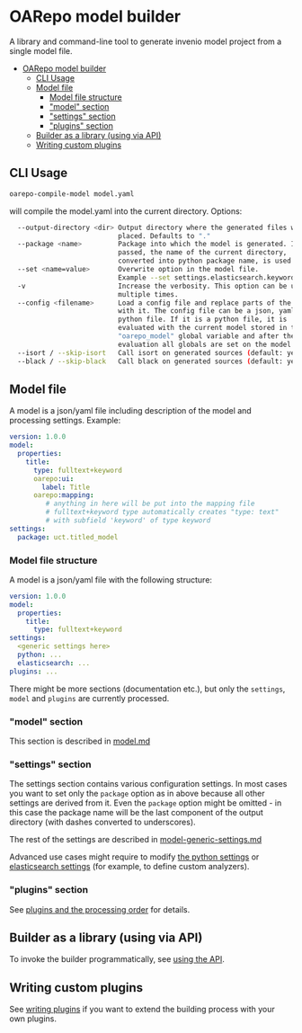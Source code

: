 # OARepo model builder

A library and command-line tool to generate invenio model project from a single model file.

<!--TOC-->

- [OARepo model builder](#oarepo-model-builder)
  - [CLI Usage](#cli-usage)
  - [Model file](#model-file)
    - [Model file structure](#model-file-structure)
    - ["model" section](#model-section)
    - ["settings" section](#settings-section)
    - ["plugins" section](#plugins-section)
  - [Builder as a library (using via API)](#builder-as-a-library-using-via-api)
  - [Writing custom plugins](#writing-custom-plugins)

<!--TOC-->

## CLI Usage

```bash
oarepo-compile-model model.yaml
```

will compile the model.yaml into the current directory. Options:

```bash
  --output-directory <dir> Output directory where the generated files will be
                           placed. Defaults to "."
  --package <name>         Package into which the model is generated. If not
                           passed, the name of the current directory,
                           converted into python package name, is used.
  --set <name=value>       Overwrite option in the model file. 
                           Example --set settings.elasticsearch.keyword-ignore-above=20
  -v                       Increase the verbosity. This option can be used
                           multiple times.
  --config <filename>      Load a config file and replace parts of the model
                           with it. The config file can be a json, yaml or a
                           python file. If it is a python file, it is
                           evaluated with the current model stored in the
                           "oarepo_model" global variable and after the
                           evaluation all globals are set on the model.
  --isort / --skip-isort   Call isort on generated sources (default: yes)
  --black / --skip-black   Call black on generated sources (default: yes)
```

## Model file

A model is a json/yaml file including description of the model and processing settings.
Example:

```yaml
version: 1.0.0
model: 
  properties:
    title:
      type: fulltext+keyword
      oarepo:ui:
        label: Title
      oarepo:mapping:
         # anything in here will be put into the mapping file
         # fulltext+keyword type automatically creates "type: text" 
         # with subfield 'keyword' of type keyword
settings:
  package: uct.titled_model 
```


### Model file structure

A model is a json/yaml file with the following structure:

```yaml
version: 1.0.0
model:
  properties:
    title: 
      type: fulltext+keyword
settings:
  <generic settings here>
  python: ...
  elasticsearch: ...
plugins: ...
```

There might be more sections (documentation etc.), but only the ``settings``, ``model`` and ``plugins``
are currently processed.

### "model" section

This section is described in [model.md](docs/model.md)

### "settings" section

The settings section contains various configuration settings. In most cases you want to set only 
the `package` option as in above because all other settings are derived from it. Even the `package`
option might be omitted - in this case the package name will be the last component of the output 
directory (with dashes converted to underscores).

The rest of the settings are described in [model-generic-settings.md](docs/model-generic-settings.md)

Advanced use cases might require to modify [the python settings](docs/model-python-settings.md) or
[elasticsearch settings](docs/model-elasticsearch-settings.md) (for example, to define custom analyzers).

### "plugins" section

See [plugins and the processing order](docs/model-plugins.md) for details.

## Builder as a library (using via API)

To invoke the builder programmatically, see [using the API](docs/using-api.md).

## Writing custom plugins

See [writing plugins](docs/extending-api.md) if you want to extend the building process with your
own plugins.